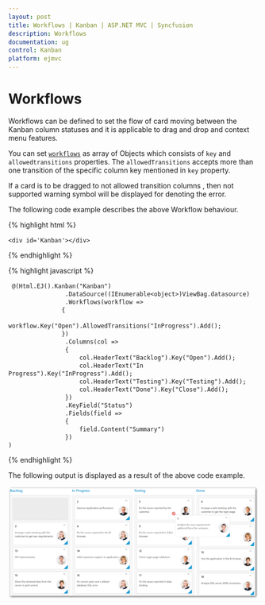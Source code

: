 ```yaml
---
layout: post
title: Workflows | Kanban | ASP.NET MVC | Syncfusion
description: Workflows
documentation: ug
control: Kanban
platform: ejmvc
---
```


# Workflows 

Workflows can be defined to set the flow of card moving between the Kanban column statuses and it is applicable to drag and drop and context menu features.

You can set [`workflows`](https://help.syncfusion.com/js/api/ejkanban#members:workflows) as array of Objects which consists of `key` and `allowedtransitions` properties. The `allowedTransitions` accepts more than one transition of the specific column key mentioned in `key` property.

If a card is to be dragged to not allowed transition columns , then not supported warning symbol will be displayed for denoting the error.
        
The following code example describes the above Workflow behaviour.

{% highlight html %}

    <div id='Kanban'></div>

{% endhighlight %}

{% highlight javascript %}

     @(Html.EJ().Kanban("Kanban")
                    .DataSource((IEnumerable<object>)ViewBag.datasource)
                    .Workflows(workflow =>
                   {
                       workflow.Key("Open").AllowedTransitions("InProgress").Add();
                   })
                    .Columns(col =>
                    {
                        col.HeaderText("Backlog").Key("Open").Add();
                        col.HeaderText("In Progress").Key("InProgress").Add();
                        col.HeaderText("Testing").Key("Testing").Add();
                        col.HeaderText("Done").Key("Close").Add();
                    })
                    .KeyField("Status")
                    .Fields(field =>
                    {
                        field.Content("Summary")
                    })
    )

{% endhighlight %}

The following output is displayed as a result of the above code example.

![](WorkFlows_images/workflows1.png)
